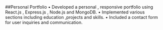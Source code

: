 ##Personal Portfolio
• Developed a personal , responsive portfolio using React.js , Express.js , Node.js and MongoDB. 
• Implemented various sections including education ,projects and skills. 
• Included a contact form for user inquiries and communication.
